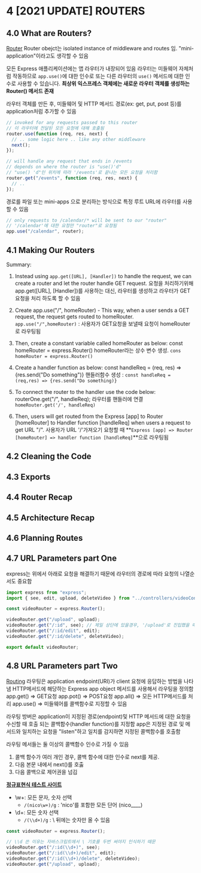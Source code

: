 # 4 [2021 UPDATE] ROUTERS

## 4.0 What are Routers?

[Router](https://expressjs.com/ko/4x/api.html#router)
Router obejct는 isolated instance of middleware and routes 임.
"mini-application"이라고도 생각할 수 있음

모든 Express 애플리케이션에는 앱 라우터가 내장되어 있음
라우터는 미들웨어 자체처럼 작동하므로 `app.use()`에 대한 인수로 또는 다른 라우터의 `use()` 메서드에 대한 인수로 사용할 수 있습니다.
**최상위 익스프레스 객체에는 새로운 라우터 객체를 생성하는 Router() 메서드 존재**

라우터 객체를 만든 후, 미들웨어 및 HTTP 메서드 경로(ex: get, put, post 등)를 application처럼 추가할 수 있음

```js
// invoked for any requests passed to this router
// 이 라우터에 전달된 모든 요청에 대해 호출됨
router.use(function (req, res, next) {
  // .. some logic here .. like any other middleware
  next();
});

// will handle any request that ends in /events
// depends on where the router is "use()'d"
// "use() 'd"인 위치에 따라 '/events'로 끝나는 모든 요청을 처리함
router.get("/events", function (req, res, next) {
  // ..
});
```

경로를 파일 또는 mini-apps 으로 분리하는 방식으로 특정 루트 URL에 라우터를 사용할 수 있음

```js
// only requests to /calendar/* will be sent to our "router"
// '/calendar'에 대한 요청만 "router"로 요청됨
app.use("/calendar", router);
```

## 4.1 Making Our Routers

Summary:

1. Instead using `app.get([URL], [Handler])` to handle the request, we can create a router and let the router handle GET request.
   요청을 처리하기위해 app.get([URL], [Handler])를 사용하는 대신, 라우터를 생성하고 라우터가 GET요청을 처리 하도록 할 수 있음

2. Create app.use("/", homeRouter) - This way, when a user sends a GET request, the request gets routed to homeRouter.
   `app.use("/",homeRouter)` : 사용자가 GET요청을 보낼때 요청이 homeRouter로 라우팅됨

3. Then, create a constant variable called homeRouter as below:
   const homeRouter = express.Router()
   homeRouter라는 상수 변수 생성. `cons homeRouter = express.Router()`

4. Create a handler function as below:
   const handleReq = (req, res) => {res.send("Do something")}
   핸들러함수 생성 : `const handleReq = (req,res) => {res.send("Do something)}`

5. To connect the router to the handler use the code below:
   routerOne.get("/", handleReq);
   라우터를 핸들러에 연결 `homeRouter.get('/', handleReq)`

6. Then, users will get routed from the Express [app] to Router [homeRouter] to Handler function [handleReq] when users a request to get URL "/".
   사용자가 URL '/'가져오기 요청할 때 **`Express [app] => Router [homeRouter] => handler function [handleReq]`**으로 라우팅됨

## 4.2 Cleaning the Code

## 4.3 Exports

## 4.4 Router Recap

## 4.5 Architecture Recap

## 4.6 Planning Routes

## 4.7 URL Parameters part One

express는 위에서 아래로 요청을 해결하기 때문에 라우터의 경로에 따라 요청의 나열순서도 중요함

```js
import express from "express";
import { see, edit, upload, deleteVideo } from "../controllers/videoController";

const videoRouter = express.Router();

videoRouter.get("/upload", upload);
videoRouter.get("/:id", see); // 제일 상단에 있을경우, '/upload'로 진입했을 때도 upload를 변수로 인식해서 해당 라우터로 라우팅되어 id === upload가 됨
videoRouter.get("/:id/edit", edit);
videoRouter.get("/:id/delete", deleteVideo);

export default videoRouter;
```

## 4.8 URL Parameters part Two

[Routing](https://expressjs.com/ko/guide/routing.html)
라우팅은 application endpoint(URI)가 client 요청에 응답하는 방법을 나타냄
HTTP메서드에 해당하는 Express app object 메서드를 사용해서 라우팅을 정의함
app.get() => GET요청
app.pot() => POST요청
app.all() => 모든 HTTP메서드를 처리
app.use() => 미들웨어를 콜백함수로 지정할 수 있음

라우팅 방버은 application이 지정된 경로(endpoint)및 HTTP 메서드에 대한 요청을 수신할 때 호출 되는 콜백함수(handler function)를 지정함
app은 지정된 경로 및 메서드와 일치하는 요청을 "listen"하고 일치를 감지하면 지정된 콜백함수를 호출함

라우팅 메서들는 둘 이상의 콜백함수 인수로 가질 수 있음

1. 콜백 함수가 여러 개인 경우, 콜백 함수에 대한 인수로 next를 제공.
2. 다음 본문 내에서 next()를 호춣
3. 다음 콜백으로 제어권을 넘김

[**정규표현식 테스트 사이트**](https://www.regexpal.com)

- \w+: 모든 문자, 숫자 선택
  - `/(nico\w+)/g` : 'nico'를 포함한 모든 단어 (nico\_\_\_\_)
- \d+: 모든 숫자 선택
  - `/(\\d+)/g` : \ 뒤에는 숫자만 올 수 있음

```js
const videoRouter = express.Router();

// \\d 쓴 이유는 자바스크립트에서 \ 기호를 두번 써야지 인식하기 때문
videoRouter.get("/:id(\\d+)", see);
videoRouter.get("/:id(\\d+)/edit", edit);
videoRouter.get("/:id(\\d+)/delete", deleteVideo);
videoRouter.get("/upload", upload);
```
